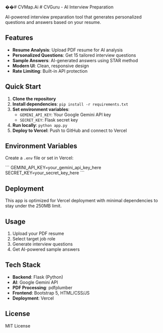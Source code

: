 ��#   C V M a p . A i 
 # CVGuru - AI Interview Preparation

AI-powered interview preparation tool that generates personalized questions and answers based on your resume.

## Features

- **Resume Analysis**: Upload PDF resume for AI analysis
- **Personalized Questions**: Get 15 tailored interview questions
- **Sample Answers**: AI-generated answers using STAR method
- **Modern UI**: Clean, responsive design
- **Rate Limiting**: Built-in API protection

## Quick Start

1. **Clone the repository**
2. **Install dependencies**: `pip install -r requirements.txt`
3. **Set environment variables**:
   - `GEMINI_API_KEY`: Your Google Gemini API key
   - `SECRET_KEY`: Flask secret key
4. **Run locally**: `python app.py`
5. **Deploy to Vercel**: Push to GitHub and connect to Vercel

## Environment Variables

Create a `.env` file or set in Vercel:

\`\`\`
GEMINI_API_KEY=your_gemini_api_key_here
SECRET_KEY=your_secret_key_here
\`\`\`

## Deployment

This app is optimized for Vercel deployment with minimal dependencies to stay under the 250MB limit.

## Usage

1. Upload your PDF resume
2. Select target job role
3. Generate interview questions
4. Get AI-powered sample answers

## Tech Stack

- **Backend**: Flask (Python)
- **AI**: Google Gemini API
- **PDF Processing**: pdfplumber
- **Frontend**: Bootstrap 5, HTML/CSS/JS
- **Deployment**: Vercel

## License

MIT License

 
